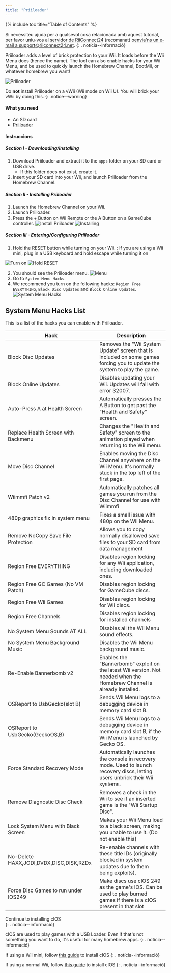 ```yaml
---
title: "Priiloader"
---
```


{% include toc title="Table of Contents" %}

Si necessiteu ajuda per a qualsevol cosa relacionada amb aquest tutorial, per favor uniu-vos al [servidor de RiiConnect24](https://discord.gg/b4Y7jfD) (recomanat) o[envia'ns un e-mail a support@riiconnect24.net](mailto:support@riiconnect24.net).
{: . notícia--informació}

Priiloader adds a level of brick protection to your Wii. It loads before the Wii Menu does (hence the name). The tool can also enable hacks for your Wii Menu, and be used to quickly launch the Homebrew Channel, BootMii, or whatever homebrew you want!

![Priiloader](/images/priiloader.jpg)

Do **not** install Priiloader on a vWii (Wii mode on Wii U). You will brick your vWii by doing this.
{: .notice--warning}

#### What you need
* An SD card
* [Priiloader](/assets/files/Priiloader_v0_9.zip)

#### Instruccions
##### Section I - Downloading/Installing

1. Download Priiloader and extract it to the `apps` folder on your SD card or USB drive.
    * If this folder does not exist, create it.
2. Insert your SD card into your Wii, and launch Priiloader from the Homebrew Channel.

##### Section II - Installing Priiloader

1. Launch the Homebrew Channel on your Wii.
2. Launch Priiloader.
3. Press the + Button on Wii Remote or the A Button on a GameCube controller. ![Install Priiloader](/images/Priiloader/2.png) ![Installing](/images/Priiloader/3.png)

##### Section III - Entering/Configuring Priiloader

1. Hold the RESET button while turning on your Wii. :   If you are using a Wii mini, plug in a USB keyboard and hold escape while turning it on


![Turn on](/images/Priiloader/5.jpg) ![Hold RESET](/images/Priiloader/4.jpg)

2. You should see the Priiloader menu. ![Menu](/images/Priiloader/6.png)
3. Go to `System Menu Hacks`.
4. We recommend you turn on the following hacks: `Region Free EVERYTHING`, `Block Disc Updates` and `Block Online Updates`. ![System Menu Hacks](/images/Priiloader/7.png)

## System Menu Hacks List

This is a list of the hacks you can enable with Priiloader.

| Hack                                    | Description                                                                                                                  |
| --------------------------------------- | ---------------------------------------------------------------------------------------------------------------------------- |
| Block Disc Updates                      | Removes the "Wii System Update" screen that is included on some games forcing you to update the system to play the game.     |
| Block Online Updates                    | Disables updating your Wii. Updates will fail with error 32007.                                                              |
| Auto-Press A at Health Screen           | Automatically presses the A Button to get past the "Health and Safety" screen.                                               |
| Replace Health Screen with Backmenu     | Changes the "Health and Safety" screen to the animation played when returning to the Wii menu.                               |
| Move Disc Channel                       | Enables moving the Disc Channel anywhere on the Wii Menu. It's normally stuck in the top left of the first page.             |
| Wiimmfi Patch v2                        | Automatically patches all games you run from the Disc Channel for use with Wiimmfi                                           |
| 480p graphics fix in system menu        | Fixes a small issue with 480p on the Wii Menu.                                                                               |
| Remove NoCopy Save File Protection      | Allows you to copy normally disallowed save files to your SD card from data management                                       |
| Region Free EVERYTHING                  | Disables region locking for any Wii application, including downloaded ones.                                                  |
| Region Free GC Games (No VM Patch)      | Disables region locking for GameCube discs.                                                                                  |
| Region Free Wii Games                   | Disables region locking for Wii discs.                                                                                       |
| Region Free Channels                    | Disables region locking for installed channels                                                                               |
| No System Menu Sounds AT ALL            | Disables all the Wii Menu sound effects.                                                                                     |
| No System Menu Background Music         | Disables the Wii Menu background music.                                                                                      |
| Re-Enable Bannerbomb v2                 | Enables the "Bannerbomb" exploit on the latest Wii version. Not needed when the Homebrew Channel is already installed.       |
| OSReport to UsbGecko(slot B)            | Sends Wii Menu logs to a debugging device in memory card slot B.                                                             |
| OSReport to UsbGecko(GeckoOS,B)         | Sends Wii Menu logs to a debugging device in memory card slot B, if the Wii Menu is launched by Gecko OS.                    |
| Force Standard Recovery Mode            | Automatically launches the console in recovery mode. Used to launch recovery discs, letting users unbrick their Wii systems. |
| Remove Diagnostic Disc Check            | Removes a check in the Wii to see if an inserted game is the "Wii Startup Disc".                                             |
| Lock System Menu with Black Screen      | Makes your Wii Menu load to a black screen, making you unable to use it. (Do not enable this)                                |
| No-Delete HAXX,JODI,DVDX,DISC,DISK,RZDx | Re-enable channels with these title IDs (originally blocked in system updates due to them being exploits).                   |
| Force Disc Games to run under IOS249    | Make discs use cIOS 249 as the game's IOS. Can be used to play burned games if there is a cIOS present in that slot          |

Continue to installing cIOS<br>
{: . notícia--informació}

cIOS are used to play games with a USB Loader. Even if that's not something you want to do, it's useful for many homebrew apps.
{: . notícia--informació}

If using a Wii mini, follow [this guide](cios-mini) to install cIOS
{: . notícia--informació}

If using a normal Wii, follow [this guide](cios) to install cIOS
{: . notícia--informació}
